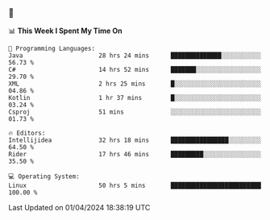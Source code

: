 ### 👋

<!--START_SECTION:waka-->
📊 **This Week I Spent My Time On** 

```text
💬 Programming Languages: 
Java                     28 hrs 24 mins      ██████████████░░░░░░░░░░░   56.73 % 
C#                       14 hrs 52 mins      ███████░░░░░░░░░░░░░░░░░░   29.70 % 
XML                      2 hrs 25 mins       █░░░░░░░░░░░░░░░░░░░░░░░░   04.86 % 
Kotlin                   1 hr 37 mins        █░░░░░░░░░░░░░░░░░░░░░░░░   03.24 % 
Csproj                   51 mins             ░░░░░░░░░░░░░░░░░░░░░░░░░   01.73 % 

🔥 Editors: 
Intellijidea             32 hrs 18 mins      ████████████████░░░░░░░░░   64.50 % 
Rider                    17 hrs 46 mins      █████████░░░░░░░░░░░░░░░░   35.50 % 

💻 Operating System: 
Linux                    50 hrs 5 mins       █████████████████████████   100.00 % 
```


 Last Updated on 01/04/2024 18:38:19 UTC
<!--END_SECTION:waka-->
